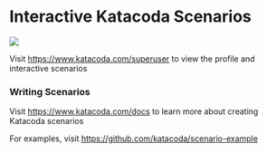 # Interactive Katacoda Scenarios

[![](http://shields.katacoda.com/katacoda/superuser/count.svg)](https://www.katacoda.com/superuser "Get your profile on Katacoda.com")

Visit https://www.katacoda.com/superuser to view the profile and interactive scenarios

### Writing Scenarios
Visit https://www.katacoda.com/docs to learn more about creating Katacoda scenarios

For examples, visit https://github.com/katacoda/scenario-example
